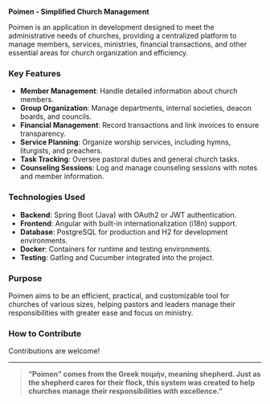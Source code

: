 **Poimen - Simplified Church Management**  

Poimen is an application in development designed to meet the administrative needs of churches, providing a centralized platform to manage members, services, ministries, financial transactions, and other essential areas for church organization and efficiency.  

### **Key Features**
- **Member Management**: Handle detailed information about church members.  
- **Group Organization**: Manage departments, internal societies, deacon boards, and councils.  
- **Financial Management**: Record transactions and link invoices to ensure transparency.  
- **Service Planning**: Organize worship services, including hymns, liturgists, and preachers.  
- **Task Tracking**: Oversee pastoral duties and general church tasks.  
- **Counseling Sessions**: Log and manage counseling sessions with notes and member information.  

### **Technologies Used**
- **Backend**: Spring Boot (Java) with OAuth2 or JWT authentication.  
- **Frontend**: Angular with built-in internationalization (i18n) support.  
- **Database**: PostgreSQL for production and H2 for development environments.  
- **Docker**: Containers for runtime and testing environments.  
- **Testing**: Gatling and Cucumber integrated into the project.  

### **Purpose**
Poimen aims to be an efficient, practical, and customizable tool for churches of various sizes, helping pastors and leaders manage their responsibilities with greater ease and focus on ministry.  

### **How to Contribute**
Contributions are welcome!

---

> **“Poimen” comes from the Greek ποιμήν, meaning shepherd. Just as the shepherd cares for their flock, this system was created to help churches manage their responsibilities with excellence.”**

